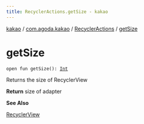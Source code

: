 ```yaml
---
title: RecyclerActions.getSize - kakao
---
```


[kakao](../../index.html) / [com.agoda.kakao](../index.html) / [RecyclerActions](index.html) / [getSize](.)

# getSize

`open fun getSize(): `[`Int`](https://kotlinlang.org/api/latest/jvm/stdlib/kotlin/-int/index.html)

Returns the size of RecyclerView

**Return**
size of adapter

**See Also**

[RecyclerView](https://developer.android.com/reference/android/support/v7/widget/RecyclerView.html)

